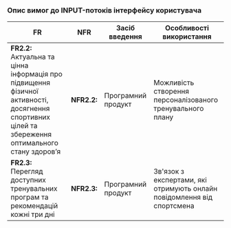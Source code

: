 ### Опис вимог до INPUT-потоків інтерфейсу користувача

| FR  | NFR  | Засіб введення | Особливості використання |
|------------------------|--------------------------|--------------|-------------------------|
| **FR2.2:** Актуальна та цінна інформація про підвищення фізичної активності, досягнення спортивних цілей та збереження оптимального стану здоров’я | **NFR2.2:** | Програмний продукт | Можливість створення персоналізованого тренувального плану |
| **FR2.3:** Перегляд доступних тренувальних програм та рекомендацій кожні три дні | **NFR2.3:** | Програмний продукт | Зв'язок з експертами, які отримують онлайн повідомлення від спортсмена |
